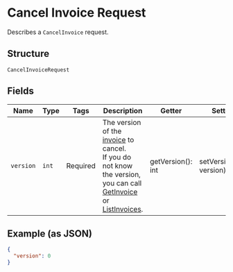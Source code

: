 
# Cancel Invoice Request

Describes a `CancelInvoice` request.

## Structure

`CancelInvoiceRequest`

## Fields

| Name | Type | Tags | Description | Getter | Setter |
|  --- | --- | --- | --- | --- | --- |
| `version` | `int` | Required | The version of the [invoice](/doc/models/invoice.md) to cancel.<br>If you do not know the version, you can call<br>[GetInvoice](/doc/apis/invoices.md#get-invoice) or [ListInvoices](/doc/apis/invoices.md#list-invoices). | getVersion(): int | setVersion(int version): void |

## Example (as JSON)

```json
{
  "version": 0
}
```

